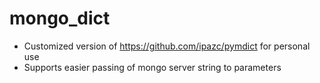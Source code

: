 # mongo_dict
- Customized version of https://github.com/ipazc/pymdict for personal use
- Supports easier passing of mongo server string to parameters